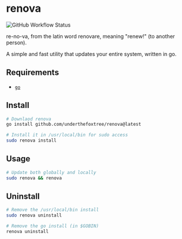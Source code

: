 # renova
![GitHub Workflow Status](https://img.shields.io/github/actions/workflow/status/underthefoxtree/renova/go-build.yml?branch=main)

re-no-va, from the latin word renovare, meaning "renew!" (to another person).

A simple and fast utility that updates your entire system, written in go.

## Requirements
- [`go`](https://go.dev/)

## Install
```bash
# Downlaod renova
go install github.com/underthefoxtree/renova@latest

# Install it in /usr/local/bin for sudo access
sudo renova install
```

## Usage
```bash
# Update both globally and locally
sudo renova && renova
```

## Uninstall
```bash
# Remove the /usr/local/bin install
sudo renova uninstall

# Remove the go install (in $GOBIN)
renova uninstall
```
